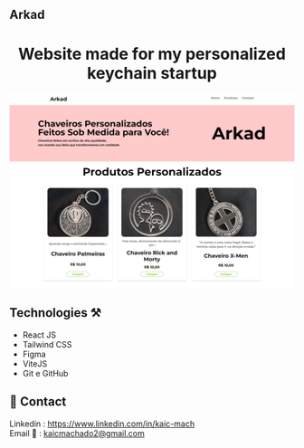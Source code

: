 ## Arkad

<h1 align="center">Website made for my personalized keychain startup</h1>

![Image of Site](/src/assets/img-readme.png)

## Technologies ⚒

- React JS
- Tailwind CSS
- Figma
- ViteJS
- Git e GitHub

## 📱 Contact

Linkedin : [https://www.linkedin.com/in/kaic-mach ](https://www.linkedin.com/in/kaicmachado/)<br>
Email 📧 : kaicmachado2@gmail.com
